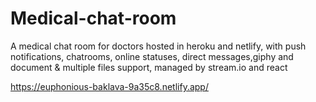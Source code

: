 # Medical-chat-room
A medical chat room for doctors hosted in heroku and netlify, with push notifications, chatrooms, online statuses, direct messages,giphy and document & multiple files support, managed by stream.io and react

https://euphonious-baklava-9a35c8.netlify.app/

